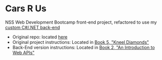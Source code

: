 # Cars R Us
NSS Web Development Bootcamp front-end project, refactored to use my [custom C#/.NET back-end](https://github.com/DavidBartek/nss-CarBuilder)

- Original repo: located [here](https://github.com/DavidBartek/nss-cars-r-us)
- Original project instructions: Located in [Book 5, "Kneel Diamonds"](https://github.com/nashville-software-school/client-side-mastery/tree/cohort-65/book-5-kneel-diamonds)
- Back-End version instructions: Located in [Book 2, "An Introduction to Web APIs"](https://github.com/nashville-software-school/server-side-dotnet-curriculum/tree/main/book-2-web-apis)

